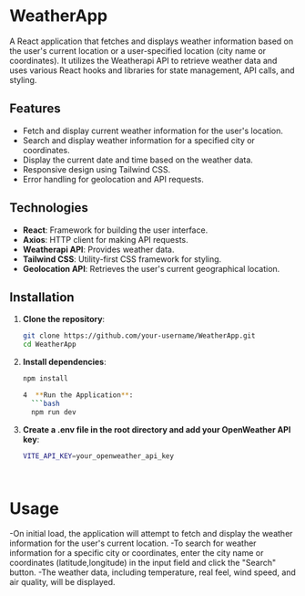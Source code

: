 # WeatherApp

A React application that fetches and displays weather information based on the user's current location or a user-specified location (city name or coordinates). It utilizes the Weatherapi API to retrieve weather data and uses various React hooks and libraries for state management, API calls, and styling.

## Features

- Fetch and display current weather information for the user's location.
- Search and display weather information for a specified city or coordinates.
- Display the current date and time based on the weather data.
- Responsive design using Tailwind CSS.
- Error handling for geolocation and API requests.

## Technologies

- **React**: Framework for building the user interface.
- **Axios**: HTTP client for making API requests.
- **Weatherapi API**: Provides weather data.
- **Tailwind CSS**: Utility-first CSS framework for styling.
- **Geolocation API**: Retrieves the user's current geographical location.

## Installation

1. **Clone the repository**:
   ```bash
   git clone https://github.com/your-username/WeatherApp.git
   cd WeatherApp

2. **Install dependencies**:
   ```bash
   npm install

   4  **Run the Application**:
     ```bash 
     npm run dev   

3. **Create a .env file in the root directory and add your OpenWeather API key**:
   ```bash
   VITE_API_KEY=your_openweather_api_key




# Usage

-On initial load, the application will attempt to fetch and display the weather information for the user's current location.
-To search for weather information for a specific city or coordinates, enter the city name or coordinates (latitude,longitude) in the input field and click the "Search" button.
-The weather data, including temperature, real feel, wind speed, and air quality, will be displayed.
